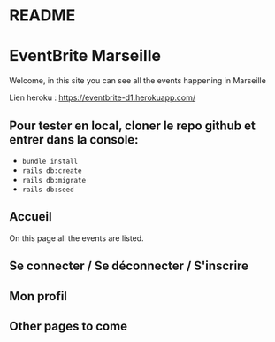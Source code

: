 # README

# EventBrite Marseille

Welcome, in this site you can see all the events happening in Marseille

Lien heroku : https://eventbrite-d1.herokuapp.com/

## Pour tester en local, cloner le repo github et entrer dans la console:  
* `bundle install`
* `rails db:create`
* `rails db:migrate`
* `rails db:seed`

## Accueil
On this page all the events are listed.

## Se connecter / Se déconnecter / S'inscrire

## Mon profil

## Other pages to come
